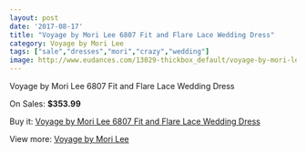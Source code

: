 ```yaml
---
layout: post
date: '2017-08-17'
title: "Voyage by Mori Lee 6807 Fit and Flare Lace Wedding Dress"
category: Voyage by Mori Lee
tags: ["sale","dresses","mori","crazy","wedding"]
image: http://www.eudances.com/13029-thickbox_default/voyage-by-mori-lee-6807-fit-and-flare-lace-wedding-dress.jpg
---
```

Voyage by Mori Lee 6807 Fit and Flare Lace Wedding Dress

On Sales: **$353.99**
<a href="https://www.eudances.com/en/voyage-by-mori-lee/3960-voyage-by-mori-lee-6807-fit-and-flare-lace-wedding-dress.html"><amp-img layout="responsive" width="600" height="600" src="//www.eudances.com/13029-thickbox_default/voyage-by-mori-lee-6807-fit-and-flare-lace-wedding-dress.jpg" alt="Voyage by Mori Lee 6807 Fit and Flare Lace Wedding Dress 0" /></a>
<a href="https://www.eudances.com/en/voyage-by-mori-lee/3960-voyage-by-mori-lee-6807-fit-and-flare-lace-wedding-dress.html"><amp-img layout="responsive" width="600" height="600" src="//www.eudances.com/13033-thickbox_default/voyage-by-mori-lee-6807-fit-and-flare-lace-wedding-dress.jpg" alt="Voyage by Mori Lee 6807 Fit and Flare Lace Wedding Dress 1" /></a>
<a href="https://www.eudances.com/en/voyage-by-mori-lee/3960-voyage-by-mori-lee-6807-fit-and-flare-lace-wedding-dress.html"><amp-img layout="responsive" width="600" height="600" src="//www.eudances.com/13032-thickbox_default/voyage-by-mori-lee-6807-fit-and-flare-lace-wedding-dress.jpg" alt="Voyage by Mori Lee 6807 Fit and Flare Lace Wedding Dress 2" /></a>
<a href="https://www.eudances.com/en/voyage-by-mori-lee/3960-voyage-by-mori-lee-6807-fit-and-flare-lace-wedding-dress.html"><amp-img layout="responsive" width="600" height="600" src="//www.eudances.com/13031-thickbox_default/voyage-by-mori-lee-6807-fit-and-flare-lace-wedding-dress.jpg" alt="Voyage by Mori Lee 6807 Fit and Flare Lace Wedding Dress 3" /></a>
<a href="https://www.eudances.com/en/voyage-by-mori-lee/3960-voyage-by-mori-lee-6807-fit-and-flare-lace-wedding-dress.html"><amp-img layout="responsive" width="600" height="600" src="//www.eudances.com/13030-thickbox_default/voyage-by-mori-lee-6807-fit-and-flare-lace-wedding-dress.jpg" alt="Voyage by Mori Lee 6807 Fit and Flare Lace Wedding Dress 4" /></a>

Buy it: [Voyage by Mori Lee 6807 Fit and Flare Lace Wedding Dress](https://www.eudances.com/en/voyage-by-mori-lee/3960-voyage-by-mori-lee-6807-fit-and-flare-lace-wedding-dress.html "Voyage by Mori Lee 6807 Fit and Flare Lace Wedding Dress")

View more: [Voyage by Mori Lee](https://www.eudances.com/en/47-voyage-by-mori-lee "Voyage by Mori Lee")